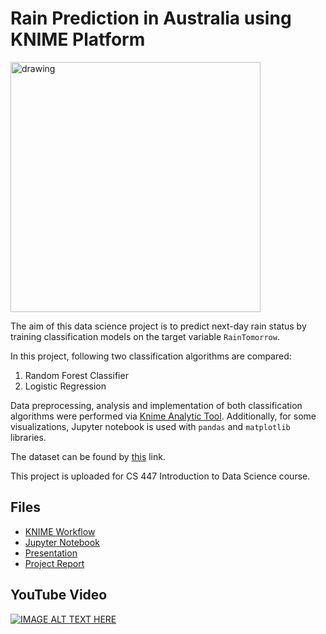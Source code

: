 # Rain Prediction in Australia using KNIME Platform

<!-- [![IMAGE ALT TEXT HERE](https://www.knime.com/themes/custom/bootstrap_knime/logo_black.svg)](https://www.knime.com/themes/custom/bootstrap_knime/logo_black.svg) -->

<img src="https://www.knime.com/themes/custom/bootstrap_knime/logo_black.svg" alt="drawing" width="400"/>

The aim of this data science project is to predict next-day rain status by training classification models on the target variable `RainTomorrow`. 

In this project, following two classification algorithms are compared:

1. Random Forest Classifier
2. Logistic Regression

Data preprocessing, analysis and implementation of both classification algorithms were performed via [Knime Analytic Tool](https://www.knime.com). Additionally, for some visualizations, Jupyter notebook is used with `pandas` and `matplotlib` libraries.

The dataset can be found by [this](https://www.kaggle.com/jsphyg/weather-dataset-rattle-package) link.

This project is uploaded for CS 447 Introduction to Data Science course.

## Files
* [KNIME Workflow](https://github.com/ibrahimberb/Rain-Prediction-in-Australia/blob/main/CS447_Ibrahim_Berber_KNIME.knwf)
* [Jupyter Notebook](https://github.com/ibrahimberb/Rain-Prediction-in-Australia/blob/main/CS447_Project_Ibrahim_Berber_Visz.ipynb)
* [Presentation](https://github.com/ibrahimberb/Rain-Prediction-in-Australia/blob/main/CS447_Presentation_Ibrahim_Berber.pdf)
* [Project Report](https://github.com/ibrahimberb/Rain-Prediction-in-Australia/blob/main/CS447_Project_Report_Ibrahim_Berber.pdf)

## YouTube Video
[![IMAGE ALT TEXT HERE](https://img.youtube.com/vi/75e1RjrxSI4/0.jpg)](https://www.youtube.com/watch?v=75e1RjrxSI4)





